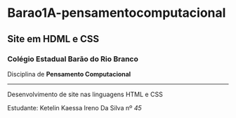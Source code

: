 # Barao1A-pensamentocomputacional
## Site em HDML e CSS

### Colégio Estadual Barão do Rio Branco 
Disciplina de **Pensamento Computacional**

---

Desenvolvimento de site nas linguagens HTML e CSS 

Estudante: Ketelin Kaessa Ireno Da Silva nº *45*
